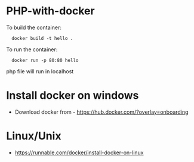 # PHP-with-docker

To build the container:

```docker
  docker build -t hello .
```

To run the container:

```docker
  docker run -p 80:80 hello
```

php file will run in localhost


# Install docker on windows

* Download docker from - https://hub.docker.com/?overlay=onboarding

# Linux/Unix

* https://runnable.com/docker/install-docker-on-linux
